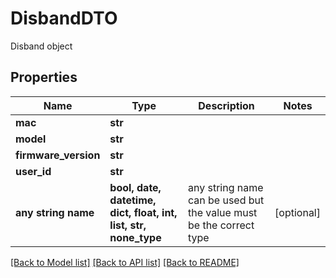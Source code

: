 # DisbandDTO

Disband object

## Properties
Name | Type | Description | Notes
------------ | ------------- | ------------- | -------------
**mac** | **str** |  | 
**model** | **str** |  | 
**firmware_version** | **str** |  | 
**user_id** | **str** |  | 
**any string name** | **bool, date, datetime, dict, float, int, list, str, none_type** | any string name can be used but the value must be the correct type | [optional]

[[Back to Model list]](../README.md#documentation-for-models) [[Back to API list]](../README.md#documentation-for-api-endpoints) [[Back to README]](../README.md)


